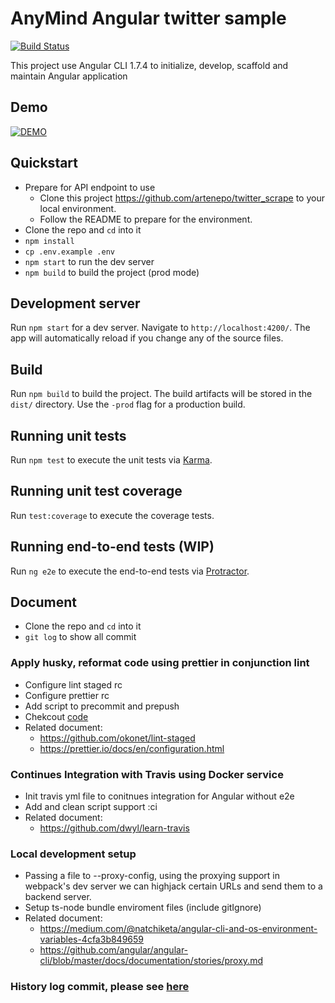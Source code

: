# AnyMind Angular twitter sample 
[![Build Status](https://travis-ci.org/thongnx6/angular-twitter-sample-v5.svg?branch=master)](https://travis-ci.org/thongnx6/angular-twitter-sample-v5)

This project use Angular CLI 1.7.4 to initialize, develop, scaffold and maintain Angular application

## Demo
[![DEMO](http://img.youtube.com/vi/aIqc8Ujcixs/0.jpg)](http://www.youtube.com/watch?v=aIqc8Ujcixs)

## Quickstart

* Prepare for API endpoint to use
  -  Clone this project https://github.com/artenepo/twitter_scrape to your local environment.
  - Follow the README to prepare for the environment.
* Clone the repo and `cd` into it
* `npm install`
* `cp .env.example .env`
* `npm start` to run the dev server
* `npm build` to build the project (prod mode)

## Development server

Run `npm start` for a dev server. Navigate to `http://localhost:4200/`. The app will automatically reload if you change any of the source files.

## Build

Run `npm build` to build the project. The build artifacts will be stored in the `dist/` directory. Use the `-prod` flag for a production build.

## Running unit tests

Run `npm test` to execute the unit tests via [Karma](https://karma-runner.github.io).

## Running unit test coverage

Run `test:coverage` to execute the coverage tests.

## Running end-to-end tests (WIP)

Run `ng e2e` to execute the end-to-end tests via [Protractor](http://www.protractortest.org/).

## Document
* Clone the repo and `cd` into it
* `git log` to show all commit


### Apply husky, reformat code using prettier in conjunction lint
- Configure lint staged rc
- Configure prettier rc
- Add script to precommit and prepush
- Chekcout [code](https://github.com/thongnx6/angular-twitter-sample-v5/commit/98cd51e2d8c4f578cb3f4fdac957813ea7650afc)
- Related document:
  + https://github.com/okonet/lint-staged
  + https://prettier.io/docs/en/configuration.html

### Continues Integration with Travis using Docker service
- Init travis yml file to conitnues integration for Angular without e2e
- Add and clean script support :ci
- Related document:
  + https://github.com/dwyl/learn-travis

### Local development setup

- Passing a file to --proxy-config, using the proxying support in webpack's dev server we can highjack certain URLs and send them to a backend server.
- Setup ts-node bundle enviroment files (include gitIgnore)
- Related document:
  + https://medium.com/@natchiketa/angular-cli-and-os-environment-variables-4cfa3b849659
  + https://github.com/angular/angular-cli/blob/master/docs/documentation/stories/proxy.md

### History log commit, please see [here](https://github.com/thongnx6/angular-twitter-sample-v5/commits/master)
